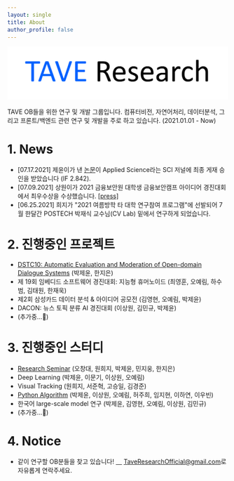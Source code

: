 ```yaml
---
layout: single
title: About
author_profile: false
---
```


![logo](./imgs/logo.png)

TAVE OB들을 위한 연구 및 개발 그룹입니다. 컴퓨터비전, 자연어처리, 데이터분석, 그리고 프론트/백엔드 관련 연구 및 개발을 주로 하고 있습니다. (2021.01.01 - Now)

# 1. News

- [07.17.2021] 제윤이가 낸 [논문](https://jeiyoon.github.io/data/vrb.pdf)이 Applied Science라는 SCI 저널에 최종 게재 승인을 받았습니다 (IF 2.842).
- [07.09.2021] 상원이가 2021 금융보안원 대학생 금융보안캠프 아이디어 경진대회에서 최우수상을 수상했습니다. [[press]](http://www.bikorea.net/news/articleView.html?idxno=31158)
- [06.25.2021] 희지가 "2021 여름방학 타 대학 연구참여 프로그램"에 선발되어 7월 한달간 POSTECH 박재식 교수님(CV Lab) 밑에서 연구하게 되었습니다.

# 2. 진행중인 프로젝트

- [DSTC10: Automatic Evaluation and Moderation of Open-domain Dialogue Systems](https://github.com/Jeiyoon/dstc10) (박제윤, 한지은)
- 제 19회 임베디드 소프트웨어 경진대회: 지능형 휴머노이드 (최영훈, 오예림, 하수범, 김태원, 한재욱)
- 제2회 삼성카드 데이터 분석 & 아이디어 공모전 (김영현, 오예림, 박제윤)
- DACON: 뉴스 토픽 분류 AI 경진대회 (이상원, 김민규, 박제윤)
- (추가중...🚧)

# 3. 진행중인 스터디

- [Research Seminar](https://www.notion.so/Research-Seminar-c5cc5ea3cec34e1ea93dba80d6040dad) (오창대, 원희지, 박제윤, 민지웅, 한지은)
- Deep Learning (박제윤, 이문기, 이상원, 오예림)
- Visual Tracking (원희지, 서준혁, 고승일, 김경준)
- [Python Algorithm](https://github.com/TAVEResearch/TAVE_algorithm_study) (박제윤, 이상원, 오예림, 허주희, 임지현, 이하연, 이우빈)
- 한국어 large-scale model 연구 (박제윤, 김영현, 오예림, 이상원, 김민규)
- (추가중...🚧)

# 4. Notice

- 같이 연구할 OB분들을 찾고 있습니다! [　](https://taveresearch.github.io/imgs/nakama.png) [TaveResearchOfficial@gmail.com](mailto:TaveResearchOfficial@gmail.com)로 자유롭게 연락주세요.
